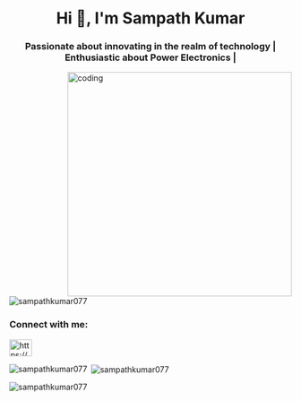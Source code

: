 <h1 align="center">Hi 👋, I'm Sampath Kumar</h1>
<h3 align="center">Passionate about innovating in the realm of technology | Enthusiastic about Power Electronics |</h3>
<img align="right" alt="coding" width="400" src="https://user-images.githubusercontent.com/55389276/140866485-8fb1c876-9a8f-4d6a-98dc-08c4981eaf70.gif"> 
<p align="left"> <img src="https://komarev.com/ghpvc/?username=sampathkumar077&label=Profile%20views&color=0e75b6&style=flat" alt="sampathkumar077" /> </p>

<h3 align="left">Connect with me:</h3>
<p align="left">
<a href="https://linkedin.com/in/https://www.linkedin.com/in/sampathkumar0750/" target="blank"><img align="center" src="https://raw.githubusercontent.com/rahuldkjain/github-profile-readme-generator/master/src/images/icons/Social/linked-in-alt.svg" alt="https://www.linkedin.com/in/sampathkumar0750/" height="30" width="40" /></a>
</p>

<p><img align="left" src="https://github-readme-stats.vercel.app/api/top-langs?username=sampathkumar077&show_icons=true&locale=en&layout=compact" alt="sampathkumar077" /></p>

<p>&nbsp;<img align="center" src="https://github-readme-stats.vercel.app/api?username=sampathkumar077&show_icons=true&locale=en" alt="sampathkumar077" /></p>

<p><img align="center" src="https://github-readme-streak-stats.herokuapp.com/?user=sampathkumar077&" alt="sampathkumar077" /></p>
